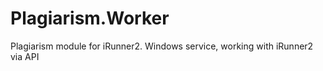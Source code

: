 Plagiarism.Worker
==
Plagiarism module for iRunner2. Windows service, working with iRunner2 via API


